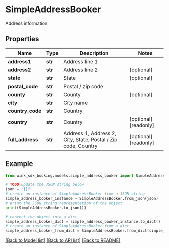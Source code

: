 # SimpleAddressBooker

Address information

## Properties

Name | Type | Description | Notes
------------ | ------------- | ------------- | -------------
**address1** | **str** | Address line 1 | 
**address2** | **str** | Address line 2 | [optional] 
**state** | **str** | State | [optional] 
**postal_code** | **str** | Postal / zip code | 
**county** | **str** | County | [optional] 
**city** | **str** | City name | 
**country_code** | **str** | Country | 
**country** | **str** | Country | [optional] [readonly] 
**full_address** | **str** | Address 1, Address 2, City, State, Postal / Zip code, Country | [optional] [readonly] 

## Example

```python
from wink_sdk_booking.models.simple_address_booker import SimpleAddressBooker

# TODO update the JSON string below
json = "{}"
# create an instance of SimpleAddressBooker from a JSON string
simple_address_booker_instance = SimpleAddressBooker.from_json(json)
# print the JSON string representation of the object
print(SimpleAddressBooker.to_json())

# convert the object into a dict
simple_address_booker_dict = simple_address_booker_instance.to_dict()
# create an instance of SimpleAddressBooker from a dict
simple_address_booker_from_dict = SimpleAddressBooker.from_dict(simple_address_booker_dict)
```
[[Back to Model list]](../README.md#documentation-for-models) [[Back to API list]](../README.md#documentation-for-api-endpoints) [[Back to README]](../README.md)


